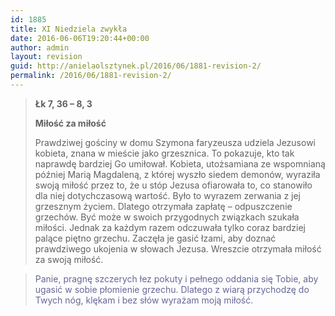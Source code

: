 ```yaml
---
id: 1885
title: XI Niedziela zwykła
date: 2016-06-06T19:20:44+00:00
author: admin
layout: revision
guid: http://anielaolsztynek.pl/2016/06/1881-revision-2/
permalink: /2016/06/1881-revision-2/
---
```

> **Łk 7, 36 &#8211; 8, 3**
> 
> **Miłość za miłość**
> 
> Prawdziwej gościny w domu Szymona faryzeusza udziela Jezusowi kobieta, znana w mieście jako grzesznica. To pokazuje, kto tak naprawdę bardziej Go umiłował. Kobieta, utożsamiana ze wspomnianą później Marią Magdaleną, z której wyszło siedem demonów, wyraziła swoją miłość przez to, że u stóp Jezusa ofiarowała to, co stanowiło dla niej dotychczasową wartość. Było to wyrazem zerwania z jej grzesznym życiem. Dlatego otrzymała zapłatę &#8211; odpuszczenie grzechów. Być może w swoich przygodnych związkach szukała miłości. Jednak za każdym razem odczuwała tylko coraz bardziej palące piętno grzechu. Zaczęła je gasić łzami, aby doznać prawdziwego ukojenia w słowach Jezusa. Wreszcie otrzymała miłość za swoją miłość.

> <span style="color: #666699;">Panie, pragnę szczerych łez pokuty i pełnego oddania się Tobie, aby ugasić w sobie płomienie grzechu. Dlatego z wiarą przychodzę do Twych nóg, klękam i bez słów wyrażam moją miłość.</span>